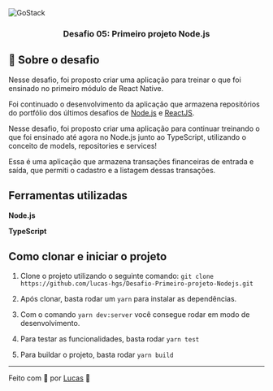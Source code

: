 <img alt="GoStack" src="src/images/desafio.png" />

<h3 align="center">
  Desafio 05: Primeiro projeto Node.js
</h3>

## :rocket: Sobre o desafio

Nesse desafio, foi proposto criar uma aplicação para treinar o que foi ensinado no primeiro módulo de React Native.

Foi continuado o desenvolvimento da aplicação que armazena repositórios do portfólio dos últimos desafios de [Node.js](https://github.com/lucas-hgs/desafio-conceitos-nodejs) e [ReactJS](https://github.com/lucas-hgs/desafio-conceitos-reactjs).

Nesse desafio, foi proposto criar uma aplicação para continuar treinando o que foi ensinado até agora no Node.js junto ao TypeScript, utilizando o conceito de models, repositories e services!

Essa é uma aplicação que armazena transações financeiras de entrada e saída, que permiti o cadastro e a listagem dessas transações.

## Ferramentas utilizadas

**Node.js**

**TypeScript**

## Como clonar e iniciar o projeto

1. Clone o projeto utilizando o seguinte comando: ```git clone https://github.com/lucas-hgs/Desafio-Primeiro-projeto-Nodejs.git```

2. Após clonar, basta rodar um ```yarn``` para instalar as dependências.

3. Com o comando ```yarn dev:server``` você consegue rodar em modo de desenvolvimento.

4. Para testar as funcionalidades, basta rodar ```yarn test```

5. Para buildar o projeto, basta rodar ```yarn build```

---

Feito com 💜 por [Lucas](https://www.linkedin.com/in/lucas-hgs/) :wave:
